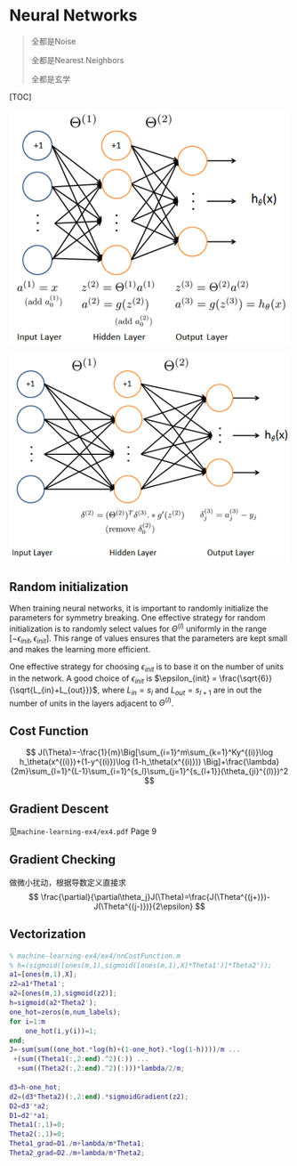# Neural Networks

> 全都是Noise
>
> 全都是Nearest Neighbors
>
> 全都是玄学

[TOC]

![](pic/nn.png)

![](pic/nn2.png)

## Random initialization

When training neural networks, it is important to randomly initialize the parameters for symmetry breaking. One effective strategy for random initialization is to randomly select values for $\Theta^{(l)}​$ uniformly in the range $[-\epsilon_{init}, \epsilon_{init} ]​$. This range of values ensures that the parameters are kept small and makes the learning more efficient.

One effective strategy for choosing $\epsilon_{init}$ is to base it on the number of units in the network. A good choice of $\epsilon_{init}$ is $\epsilon_{init} = \frac{\sqrt{6}}{\sqrt{L_{in}+L_{out}}}$, where $L_{in} = s_l$ and $L_{out} = s_{l+1}$ are in out the number of units in the layers adjacent to $\Theta^{(l)}$.

## Cost Function

$$
J(\Theta)=-\frac{1}{m}\Big[\sum_{i=1}^m\sum_{k=1}^Ky^{(i)}\log h_\theta(x^{(i)})+(1-y^{(i)})\log (1-h_\theta(x^{(i)})) \Big]+\frac{\lambda}{2m}\sum_{l=1}^{L-1}\sum_{i=1}^{s_l}\sum_{j=1}^{s_{l+1}}(\theta_{ji}^{(l)})^2
$$

## Gradient Descent

见`machine-learning-ex4/ex4.pdf` Page 9

## Gradient Checking

做微小扰动，根据导数定义直接求
$$
\frac{\partial}{\partial\theta_j}J(\Theta)=\frac{J(\Theta^{(j+)})-J(\Theta^{(j-)})}{2\epsilon}
$$

## Vectorization

```matlab
% machine-learning-ex4/ex4/nnCostFunction.m
% h=(sigmoid([ones(m,1),sigmoid([ones(m,1),X]*Theta1')]*Theta2'));
a1=[ones(m,1),X];
z2=a1*Theta1';
a2=[ones(m,1),sigmoid(z2)];
h=sigmoid(a2*Theta2');
one_hot=zeros(m,num_labels);
for i=1:m
	one_hot(i,y(i))=1;
end;
J=-sum(sum((one_hot.*log(h)+(1-one_hot).*log(1-h))))/m ...
 +(sum((Theta1(:,2:end).^2)(:)) ...
  +sum((Theta2(:,2:end).^2)(:)))*lambda/2/m;

d3=h-one_hot;
d2=(d3*Theta2)(:,2:end).*sigmoidGradient(z2);
D2=d3'*a2;
D1=d2'*a1;
Theta1(:,1)=0;
Theta2(:,1)=0;
Theta1_grad=D1./m+lambda/m*Theta1;
Theta2_grad=D2./m+lambda/m*Theta2;
```

